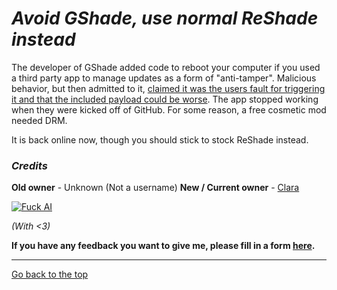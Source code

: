 # *Avoid GShade, use normal ReShade instead*

The developer of GShade added code to reboot your computer if you used a third party app to manage updates as a form of "anti-tamper". Malicious behavior, but then admitted to it, [claimed it was the users fault for triggering it and that the included payload could be worse](https://files.catbox.moe/sj9mfi.jpeg). The app stopped working when they were kicked off of GitHub. For some reason, a free cosmetic mod needed DRM. 

It is back online now, though you should stick to stock ReShade instead.
### *Credits*
**Old owner** - Unknown (Not a username)
**New / Current owner** - [Clara](https://rentry.co/claraiscute)

[![Fuck AI](https://files.catbox.moe/os5g6k.png)](https://notbyai.fyi)

*(With <3)*

**If you have any feedback you want to give me, please fill in a form [here](https://formulaer.com/f/aa502b70-f46d-4e81-98a2-bd6b2de24540).**

*************

[Go back to the top](#avoid-gshade-use-normal-reshade-instead)

